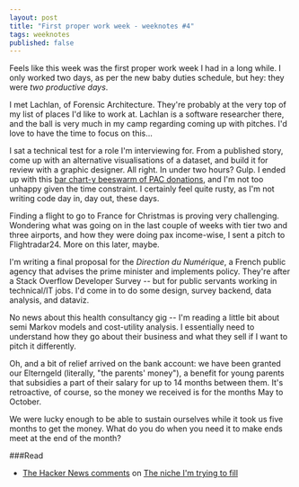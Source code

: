 ```yaml
---
layout: post
title: "First proper work week - weeknotes #4"
tags: weeknotes
published: false
---
```


Feels like this week was the first  proper work week I had in a long while. I only worked two days, as per the new baby duties schedule, but hey: they were _two productive days_.

I met Lachlan, of Forensic Architecture. They're probably at the very top of my list of places I'd like to work at. Lachlan is a software researcher there, and the ball is very much in my camp regarding coming up with pitches. I'd love to have the time to focus on this...

I sat a technical test for a role I'm interviewing for. From a published story, come up with an alternative visualisations of a dataset, and build it for review with a graphic designer. All right. In under two hours? Gulp. I ended up with this [bar chart-y beeswarm of PAC donations](https://observablehq.com/@basilesimon/misguided-generosity), and I'm not too unhappy given the time constraint. I certainly feel quite rusty, as I'm not writing code day in, day out, these days.

Finding a flight to go to France for Christmas is proving very challenging. Wondering what was going on in the last couple of weeks with tier two and three airports, and how they were doing pax income-wise, I sent a pitch to Flightradar24. More on this later, maybe.

I'm writing a final proposal for the _Direction du Numérique_, a French public agency that advises the prime minister and implements policy. They're after a Stack Overflow Developer Survey -- but for public servants working in technical/IT jobs. I'd come in to do some design, survey backend, data analysis, and dataviz.

No news about this health consultancy gig -- I'm reading a little bit about semi Markov models and cost-utility analysis. I essentially need to understand how they go about their business and what they sell if I want to pitch it differently.

Oh, and a bit of relief arrived on the bank account: we have been granted our Elterngeld (literally, "the parents' money"), a benefit for young parents that subsidies a part of their salary for up to 14 months between them. It's retroactive, of course, so the money we received is for the months May to October.

We were lucky enough to be able to sustain ourselves while it took us five months to get the money. What do you do when you need it to make ends meet at the end of the month?

###Read
+ [The Hacker News comments](https://news.ycombinator.com/item?id=24763209) on [The niche I'm trying to fill](http://www.eclogiselle.com/2020/10/the-niche-i-am-looking-to-fill.html)

